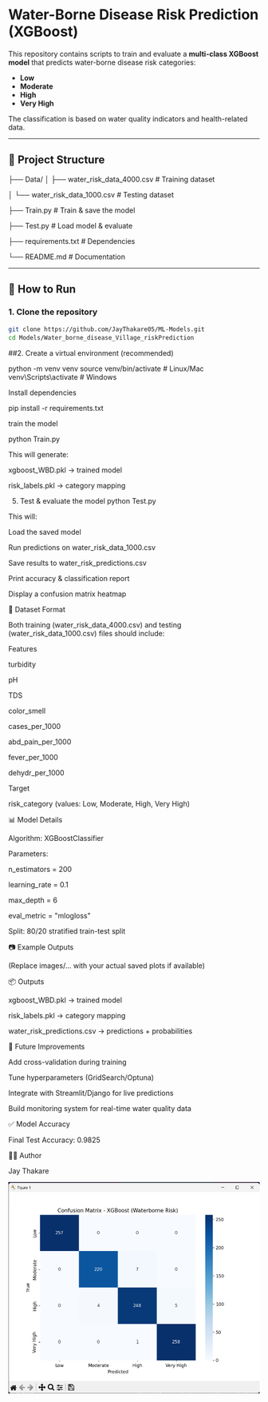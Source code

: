 # Water-Borne Disease Risk Prediction (XGBoost)

This repository contains scripts to train and evaluate a **multi-class XGBoost model** that predicts water-borne disease risk categories:

- **Low**  
- **Moderate**  
- **High**  
- **Very High**  

The classification is based on water quality indicators and health-related data.

---

## 📂 Project Structure

├── Data/
│ ├── water_risk_data_4000.csv # Training dataset

│ └── water_risk_data_1000.csv # Testing dataset

├── Train.py # Train & save the model

├── Test.py # Load model & evaluate

├── requirements.txt # Dependencies

└── README.md # Documentation


---

## 🚀 How to Run

### 1. Clone the repository
```bash
git clone https://github.com/JayThakare05/ML-Models.git
cd Models/Water_borne_disease_Village_riskPrediction
```

##2. Create a virtual environment (recommended)

python -m venv venv
source venv/bin/activate   # Linux/Mac
venv\Scripts\activate      # Windows

Install dependencies

pip install -r requirements.txt



train the model

python Train.py

This will generate:

xgboost_WBD.pkl → trained model

risk_labels.pkl → category mapping

5. Test & evaluate the model
python Test.py


This will:

Load the saved model

Run predictions on water_risk_data_1000.csv

Save results to water_risk_predictions.csv

Print accuracy & classification report

Display a confusion matrix heatmap

📑 Dataset Format

Both training (water_risk_data_4000.csv) and testing (water_risk_data_1000.csv) files should include:

Features

turbidity

pH

TDS

color_smell

cases_per_1000

abd_pain_per_1000

fever_per_1000

dehydr_per_1000

Target

risk_category (values: Low, Moderate, High, Very High)

📊 Model Details

Algorithm: XGBoostClassifier

Parameters:

n_estimators = 200

learning_rate = 0.1

max_depth = 6

eval_metric = "mlogloss"

Split: 80/20 stratified train-test split

📷 Example Outputs

(Replace images/... with your actual saved plots if available)




📦 Outputs

xgboost_WBD.pkl → trained model

risk_labels.pkl → category mapping

water_risk_predictions.csv → predictions + probabilities

🔮 Future Improvements

Add cross-validation during training

Tune hyperparameters (GridSearch/Optuna)

Integrate with Streamlit/Django for live predictions

Build monitoring system for real-time water quality data

✅ Model Accuracy

Final Test Accuracy: 0.9825

👨‍💻 Author

Jay Thakare

![Confusion matrix](images/confusion_matrix.png)
